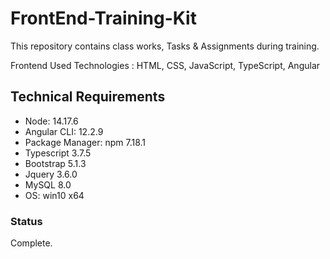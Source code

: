 # FrontEnd-Training-Kit

This repository contains class works, Tasks & Assignments during training.

Frontend Used Technologies : HTML, CSS, JavaScript, TypeScript, Angular

## Technical Requirements

* Node: 14.17.6
* Angular CLI: 12.2.9
* Package Manager: npm 7.18.1
* Typescript 3.7.5
* Bootstrap 5.1.3
* Jquery 3.6.0
* MySQL 8.0
* OS: win10 x64

### Status
Complete.
